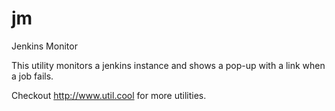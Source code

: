 # jm
Jenkins Monitor

This utility monitors a jenkins instance and shows a pop-up with a link when a job fails.

Checkout http://www.util.cool for more utilities.